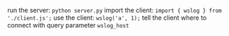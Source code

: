 run the server: `python server.py`
import the client: `import { wslog } from './client.js';`
use the client: `wslog('a', 1);`
tell the client where to connect with query parameter `wslog_host`
